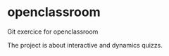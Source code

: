 # openclassroom
Git exercice for openclassroom

The project is about interactive and dynamics quizzs.
